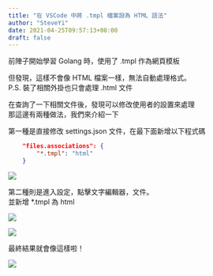 ```yaml
---
title: "在 VSCode 中將 .tmpl 檔案設為 HTML 語法"
author: "SteveYi"
date: 2021-04-25T09:57:13+08:00
draft: false
---
```


前陣子開始學習 Golang 時，使用了 .tmpl 作為網頁模板

但發現，這樣不會像 HTML 檔案一樣，無法自動處理格式。  
P.S. 裝了相關外掛也只會處理 .html 文件

在查詢了一下相關文件後，發現可以修改使用者的設置來處理  
那這邊有兩種做法，我們來介紹一下

第一種是直接修改 settings.json 文件，在最下面新增以下程式碼

```json
    "files.associations": {
        "*.tmpl": "html"
    }
```

![](https://static-a1.steveyi.net/media/blog/1619316651.png)

第二種則是進入設定，點擊文字編輯器，文件。  
並新增 *.tmpl 為 html

![](https://static-a1.steveyi.net/media/blog/1619316652.png)

![](https://static-a1.steveyi.net/media/blog/1619316653.png)

最終結果就會像這樣啦！

![](https://static-a1.steveyi.net/media/blog/1619316650.png)
